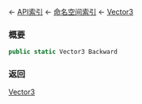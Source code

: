 ← [API索引](Api-Index) ← [命名空间索引](Namespace-Index) ← [Vector3](VRageMath.Vector3)

### 概要

```csharp
public static Vector3 Backward
```

### 返回

[Vector3](VRageMath.Vector3)

